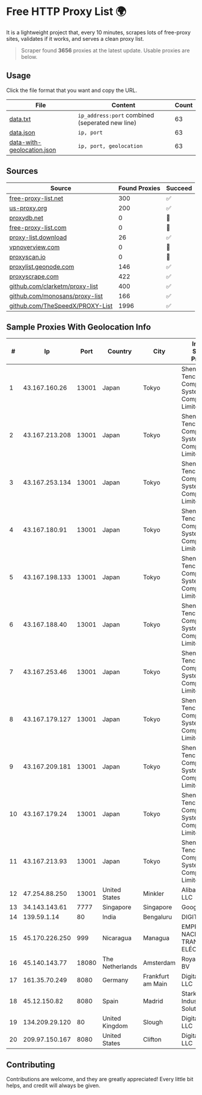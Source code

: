 
# Free HTTP Proxy List 🌍

It is a lightweight project that, every 10 minutes, scrapes lots of free-proxy sites, validates if it works, and serves a clean proxy list.


> Scraper found **3656** proxies at the latest update. Usable proxies are below.

## Usage

Click the file format that you want and copy the URL.


|File|Content|Count|
|----|-------|-----|
|[data.txt](https://raw.githubusercontent.com/themiralay/Proxy-List-World/master/data.txt)|`ip_address:port` combined (seperated new line)|63|
|[data.json](https://raw.githubusercontent.com/themiralay/Proxy-List-World/master/data.json)|`ip, port`|63|
|[data-with-geolocation.json](https://raw.githubusercontent.com/themiralay/Proxy-List-World/master/data-with-geolocation.json)|`ip, port, geolocation`|63|

## Sources

|Source|Found Proxies|Succeed|
|------|-------------|-------|
|[free-proxy-list.net](https://free-proxy-list.net)|300|✅|
|[us-proxy.org](https://www.us-proxy.org)|200|✅|
|[proxydb.net](http://proxydb.net)|0|🚫|
|[free-proxy-list.com](https://free-proxy-list.com/?page=&port=&type%5B%5D=http&type%5B%5D=https&up_time=0&search=Search)|0|🚫|
|[proxy-list.download](https://www.proxy-list.download/HTTP)|26|✅|
|[vpnoverview.com](https://vpnoverview.com/privacy/anonymous-browsing/free-proxy-servers)|0|🚫|
|[proxyscan.io](https://www.proxyscan.io)|0|🚫|
|[proxylist.geonode.com](https://proxylist.geonode.com/api/proxy-list?limit=300&page=1&sort_by=lastChecked&sort_type=desc&protocols=http,https)|146|✅|
|[proxyscrape.com](https://api.proxyscrape.com/v2/?request=displayproxies&protocol=http&timeout=10000&country=all&ssl=all&anonymity=all)|422|✅|
|[github.com/clarketm/proxy-list](https://raw.githubusercontent.com/clarketm/proxy-list/master/proxy-list-raw.txt)|400|✅|
|[github.com/monosans/proxy-list](https://raw.githubusercontent.com/monosans/proxy-list/main/proxies/http.txt)|166|✅|
|[github.com/TheSpeedX/PROXY-List](https://raw.githubusercontent.com/TheSpeedX/PROXY-List/master/http.txt)|1996|✅|


## Sample Proxies With Geolocation Info

|#|Ip|Port|Country|City|Internet Service Provider|
|-|--|----|-------|----|-------------------------|
|1|43.167.160.26|13001|Japan|Tokyo|Shenzhen Tencent Computer Systems Company Limited|
|2|43.167.213.208|13001|Japan|Tokyo|Shenzhen Tencent Computer Systems Company Limited|
|3|43.167.253.134|13001|Japan|Tokyo|Shenzhen Tencent Computer Systems Company Limited|
|4|43.167.180.91|13001|Japan|Tokyo|Shenzhen Tencent Computer Systems Company Limited|
|5|43.167.198.133|13001|Japan|Tokyo|Shenzhen Tencent Computer Systems Company Limited|
|6|43.167.188.40|13001|Japan|Tokyo|Shenzhen Tencent Computer Systems Company Limited|
|7|43.167.253.46|13001|Japan|Tokyo|Shenzhen Tencent Computer Systems Company Limited|
|8|43.167.179.127|13001|Japan|Tokyo|Shenzhen Tencent Computer Systems Company Limited|
|9|43.167.209.181|13001|Japan|Tokyo|Shenzhen Tencent Computer Systems Company Limited|
|10|43.167.179.24|13001|Japan|Tokyo|Shenzhen Tencent Computer Systems Company Limited|
|11|43.167.213.93|13001|Japan|Tokyo|Shenzhen Tencent Computer Systems Company Limited|
|12|47.254.88.250|13001|United States|Minkler|Alibaba Cloud LLC|
|13|34.143.143.61|7777|Singapore|Singapore|Google LLC|
|14|139.59.1.14|80|India|Bengaluru|DIGITALOCEAN|
|15|45.170.226.250|999|Nicaragua|Managua|EMPRESA NACIONAL DE TRANSMISIÓN ELÉCTRICA|
|16|45.140.143.77|18080|The Netherlands|Amsterdam|RoyaleHosting BV|
|17|161.35.70.249|8080|Germany|Frankfurt am Main|DigitalOcean, LLC|
|18|45.12.150.82|8080|Spain|Madrid|Stark Industries Solutions LTD|
|19|134.209.29.120|80|United Kingdom|Slough|DigitalOcean, LLC|
|20|209.97.150.167|8080|United States|Clifton|DigitalOcean, LLC|



## Contributing

Contributions are welcome, and they are greatly appreciated! Every
little bit helps, and credit will always be given.

